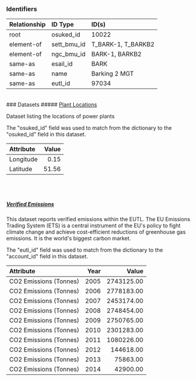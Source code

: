 ### Identifiers

| Relationship   | ID Type     | ID(s)              |
|:---------------|:------------|:-------------------|
| root           | osuked_id   | 10022              |
| element-of     | sett_bmu_id | T_BARK-1, T_BARKB2 |
| element-of     | ngc_bmu_id  | BARK-1, BARKB2     |
| same-as        | esail_id    | BARK               |
| same-as        | name        | Barking 2 MGT      |
| same-as        | eutl_id     | 97034              |

<br>
### Datasets
##### <a href="https://raw.githubusercontent.com/OSUKED/Dictionary-Datasets/main/datasets/plant-locations/datapackage.json">Plant Locations</a>

Dataset listing the locations of power plants

The "osuked_id" field was used to match from the dictionary to the "osuked_id" field in this dataset.

| Attribute   |   Value |
|:------------|--------:|
| Longitude   |    0.15 |
| Latitude    |   51.56 |

<br><br>
##### <a href="https://raw.githubusercontent.com/OSUKED/Dictionary-Datasets/main/datasets/verified-emissions/datapackage.json">Verified Emissions</a>

This dataset reports verified emissions within the EUTL. The EU Emissions Trading System (ETS) is a central instrument of the EU's policy to fight climate change and achieve cost-efficient reductions of greenhouse gas emissions. It is the world's biggest carbon market.

The "eutl_id" field was used to match from the dictionary to the "account_id" field in this dataset.

| Attribute              |   Year |      Value |
|:-----------------------|-------:|-----------:|
| CO2 Emissions (Tonnes) |   2005 | 2743125.00 |
| CO2 Emissions (Tonnes) |   2006 | 2778183.00 |
| CO2 Emissions (Tonnes) |   2007 | 2453174.00 |
| CO2 Emissions (Tonnes) |   2008 | 2748454.00 |
| CO2 Emissions (Tonnes) |   2009 | 2750765.00 |
| CO2 Emissions (Tonnes) |   2010 | 2301283.00 |
| CO2 Emissions (Tonnes) |   2011 | 1080226.00 |
| CO2 Emissions (Tonnes) |   2012 |  144618.00 |
| CO2 Emissions (Tonnes) |   2013 |   75863.00 |
| CO2 Emissions (Tonnes) |   2014 |   42900.00 |
